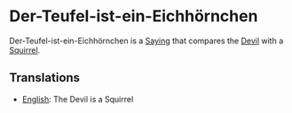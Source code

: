 # Der-Teufel-ist-ein-Eichhörnchen

Der-Teufel-ist-ein-Eichhörnchen is a [Saying](200100000.md) that compares the [Devil](647004.md) with a [Squirrel](40210002.md).

## Translations

- [English](600006.md): The Devil is a Squirrel
